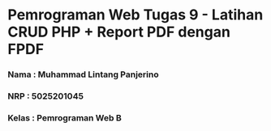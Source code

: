 # Pemrograman Web Tugas 9 - Latihan CRUD PHP + Report PDF dengan FPDF

### Nama : Muhammad Lintang Panjerino

### NRP : 5025201045

### Kelas : Pemrograman Web B
